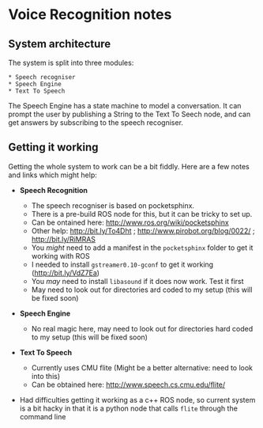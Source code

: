 Voice Recognition notes
=======================

System architecture
-------------------

The system is split into three modules:

	* Speech recogniser
	* Speech Engine
	* Text To Speech

The Speech Engine has a state machine to model a conversation. It can prompt the user by publishing a String to the Text To Seech node, and can get answers by subscribing to the speech recogniser.

Getting it working
------------------

Getting the whole system to work can be a bit fiddly. Here are a few notes and links which might help:

* __Speech Recognition__
  * The speech recogniser is based on pocketsphinx.
  * There is a pre-build ROS node for this, but it can be tricky to set up.
  * Can be ontained here: http://www.ros.org/wiki/pocketsphinx
  * Other help: http://bit.ly/To4Dht ; http://www.pirobot.org/blog/0022/ ; http://bit.ly/RiMRAS
  * You _might_ need to add a manifest in the `pocketsphinx` folder to get it working with ROS
  * I needed to install `gstreamer0.10-gconf` to get it working (http://bit.ly/VdZ7Ea)
  * You _may_ need to install `libasound` if it does now work. Test it first
  * May need to look out for directories ard coded to my setup (this will be fixed soon)

* __Speech Engine__
  * No real magic here, may need to look out for directories hard coded to my setup (this will be fixed soon)

* __Text To Speech__
  * Currently uses CMU flite (Might be a better alternative: need to look into this)
  * Can be obtained here: http://www.speech.cs.cmu.edu/flite/
 * Had difficulties getting it working as a c++ ROS node, so current system is a bit hacky in that it is a python node that calls `flite` through the command line


